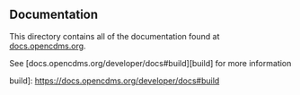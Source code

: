 ## Documentation

This directory contains all of the documentation found at [docs.opencdms.org][docs].

See [docs.opencdms.org/developer/docs#build][build] for more information

[docs]: https://docs.opencdms.org/
build]: https://docs.opencdms.org/developer/docs#build
